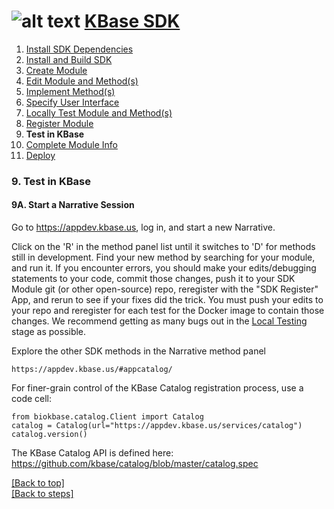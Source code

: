 # <A NAME="top"></A>![alt text](https://avatars2.githubusercontent.com/u/1263946?v=3&s=84 "KBase") [KBase SDK](../README.md)

1. [Install SDK Dependencies](kb_sdk_dependencies.md)
2. [Install and Build SDK](kb_sdk_install_and_build.md)
3. [Create Module](kb_sdk_create_module.md)
4. [Edit Module and Method(s)](kb_sdk_edit_module.md)
5. [Implement Method(s)](kb_sdk_impl_methods.md)
6. [Specify User Interface](kb_sdk_make_ui.md)
7. [Locally Test Module and Method(s)](kb_sdk_local_test_module.md)
8. [Register Module](kb_sdk_register_module.md)
9. **Test in KBase**
10. [Complete Module Info](kb_sdk_complete_module_info.md)
11. [Deploy](kb_sdk_deploy.md)


### 9. Test in KBase

#### 9A. Start a Narrative Session

Go to https://appdev.kbase.us, log in, and start a new Narrative.

Click on the 'R' in the method panel list until it switches to 'D' for methods still in development.  Find your new method by searching for your module, and run it.  If you encounter errors, you should make your edits/debugging statements to your code, commit those changes, push it to your SDK Module git (or other open-source) repo, reregister with the "SDK Register" App, and rerun to see if your fixes did the trick.  You must push your edits to your repo and reregister for each test for the Docker image to contain those changes.  We recommend getting as many bugs out in the [Local Testing](kb_sdk_local_test_module.md) stage as possible.

Explore the other SDK methods in the Narrative method panel

    https://appdev.kbase.us/#appcatalog/
    
For finer-grain control of the KBase Catalog registration process, use a code cell:

    from biokbase.catalog.Client import Catalog
    catalog = Catalog(url="https://appdev.kbase.us/services/catalog")
    catalog.version()

The KBase Catalog API is defined here: https://github.com/kbase/catalog/blob/master/catalog.spec

[\[Back to top\]](#top)<br>
[\[Back to steps\]](../README.md#steps)
